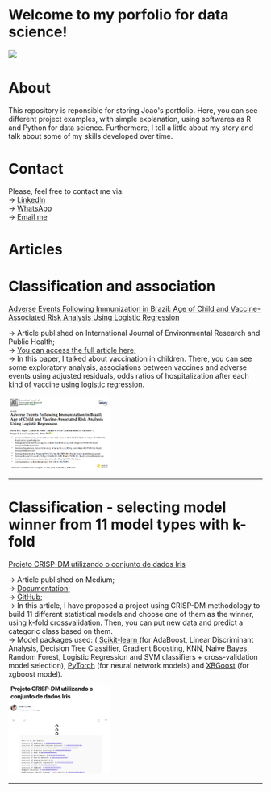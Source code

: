 # Welcome to my porfolio for data science!

[<img src="https://img.shields.io/badge/Author-JoaoLucas-f39f37">](https://www.linkedin.com/in/jo%C3%A3o-lucas-42407b35/)

# About
This repository is reponsible for storing Joao's portfolio. Here, you can see different project examples, with simple explanation, using softwares as R and Python for data science. 
Furthermore, I tell a little about my story and talk about some of my skills developed over time.

# Contact
Please, feel free to contact me via: <br>
&#8594; <a href="https://www.linkedin.com/in/jo%C3%A3o-lucas-42407b35/">LinkedIn</a> <br>
&#8594; <a href="https://wa.me/+5551985765763/">WhatsApp</a> <br>
&#8594; <a href="mailto:joao_perin32@hotmail.com">Email me </a> <br>

# Articles

# Classification and association
<a href="https://www.mdpi.com/1660-4601/15/6/1149"> Adverse Events Following Immunization in Brazil: Age of Child and Vaccine-Associated Risk Analysis Using Logistic Regression </a>

&#8594; Article published on International Journal of Environmental Research and Public Health; <br>
&#8594; <a href="https://www.mdpi.com/1660-4601/15/6/1149">You can access the full article here; </a> <br> 
&#8594; In this paper, I talked about vaccination in children. There, you can see some exploratory analysis, associations between vaccines and adverse events using adjusted residuals, odds ratios of hospitalization after each kind of vaccine using logistic regression. <br> 

[<img src="aepi_article_title_and_authors.png" width="40%" >](https://www.mdpi.com/1660-4601/15/6/1149)

------------------------------------------------------------------------------------------------------------------------------
# Classification - selecting model winner from 11 model types with k-fold
<a href="https://medium.com/@joaolucasrpt/projeto-crisp-dm-utilizando-o-conjunto-de-dados-iris-0f98de856a56"> Projeto CRISP-DM utilizando o conjunto de dados Iris </a>

&#8594; Article published on Medium; <br>
&#8594; <a href="https://medium.com/@joaolucasrpt/projeto-crisp-dm-utilizando-o-conjunto-de-dados-iris-0f98de856a56">Documentation; </a> <br> 
&#8594; <a href="https://github.com/JoaoLucasPerin/Iris.git">GitHub; </a> <br>
&#8594; In this article, I have proposed a project using CRISP-DM methodology to build 11 different statistical models and choose one of them as the winner, using k-fold crossvalidation. Then, you can put new data and predict a categoric class based on them. <br>
&#8594; Model packages used: (<a href="https://scikit-learn.org/"> Scikit-learn </a> (for AdaBoost, Linear Discriminant Analysis, Decision Tree Classifier, Gradient Boosting, KNN, Naive Bayes, Random Forest, Logistic Regression and SVM classifiers + cross-validation model selection), <a href="https://pytorch.org/">PyTorch</a> (for neural network models) and <a href="https://xgboost.readthedocs.io/en/stable/python/">XBGoost</a> (for xgboost model). <br>

[<img src="crisp_in_iris.png" width="40%" >](https://medium.com/@joaolucasrpt/projeto-crisp-dm-utilizando-o-conjunto-de-dados-iris-0f98de856a56)

------------------------------------------------------------------------------------------------------------------------------


